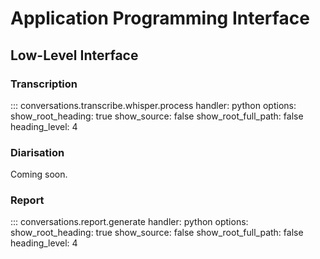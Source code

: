 # Application Programming Interface

## Low-Level Interface

### Transcription

::: conversations.transcribe.whisper.process
    handler: python
    options:
      show_root_heading: true
      show_source: false
      show_root_full_path: false
      heading_level: 4


### Diarisation

Coming soon.


### Report

::: conversations.report.generate
    handler: python
    options:
      show_root_heading: true
      show_source: false
      show_root_full_path: false
      heading_level: 4
